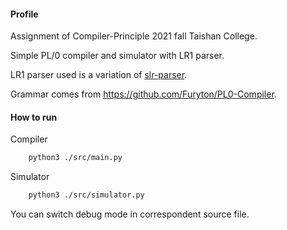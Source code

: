 #### Profile
Assignment of Compiler-Principle 2021 fall Taishan College. 

Simple PL/0 compiler and simulator with LR1 parser.

LR1 parser used is a variation of [slr-parser](https://github.com/Vipul97/slr-parser).

Grammar comes from https://github.com/Furyton/PL0-Compiler.
#### How to run
Compiler
```bash
    python3 ./src/main.py
```
Simulator
```bash
    python3 ./src/simulator.py
```
You can switch debug mode in correspondent source file.